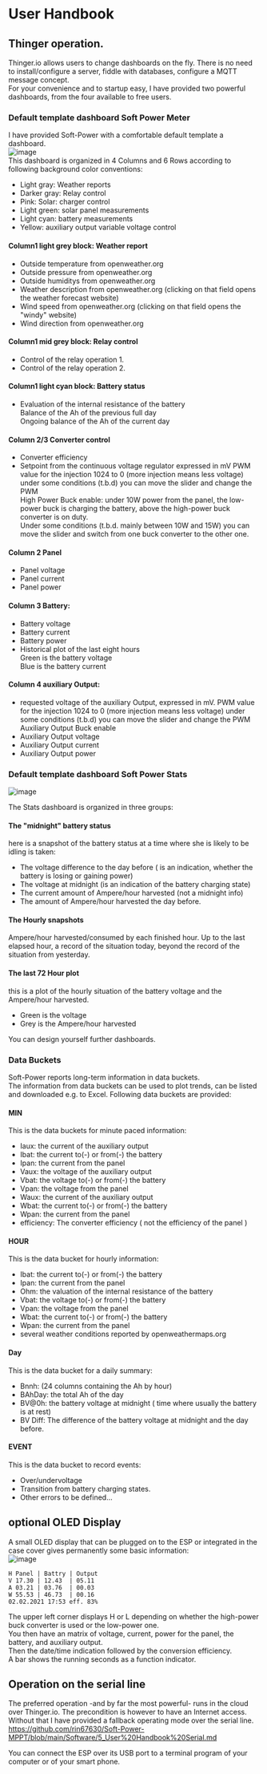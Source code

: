 # User Handbook

## Thinger operation.
Thinger.io allows users to change dashboards on the fly. There is no need to install/configure a server, fiddle with databases, configure a MQTT message concept.  
For your convenience and to startup easy, I have provided two powerful dashboards, from the four available to free users.

### Default template dashboard Soft Power Meter
I have provided Soft-Power with a comfortable default template a dashboard.  
![image](https://user-images.githubusercontent.com/14197155/107233248-ab483300-6a22-11eb-8ff1-b0c167e4400e.png)   
This dashboard is organized in 4 Columns and  6 Rows according to following background color conventions:
- Light gray: Weather reports
- Darker gray: Relay control
- Pink: Solar: charger control
- Light green: solar panel measurements
- Light cyan: battery measurements
- Yellow: auxiliary output variable voltage control

#### Column1 light grey block: Weather report
- Outside temperature from openweather.org
- Outside pressure from openweather.org
- Outside humiditys from openweather.org
- Weather description  from openweather.org (clicking on that field opens the weather forecast website)
- Wind speed  from openweather.org (clicking on that field opens the "windy" website)
- Wind direction from openweather.org

#### Column1 mid grey block: Relay control
- Control of the relay operation 1.
- Control of the relay operation 2.

#### Column1 light cyan block: Battery status
- Evaluation of the internal resistance of the battery  
  Balance of the Ah of the previous full day  
  Ongoing balance of the Ah of the current  day

#### Column 2/3  Converter control
- Converter efficiency
- Setpoint from the continuous voltage regulator expressed in mV
  PWM value for the injection 1024 to 0 (more injection means less voltage) under some conditions (t.b.d) you can move the slider and change the PWM  
  High Power Buck enable: under 10W power from the panel, the low-power buck is charging the battery, above the high-power buck converter is on duty.  
  Under some conditions (t.b.d. mainly between 10W and 15W) you can move the slider and switch from one buck converter to the other one. 

#### Column 2 Panel
- Panel voltage
- Panel current
- Panel power

#### Column 3 Battery:
- Battery voltage
- Battery current
- Battery power  
- Historical plot of the last eight hours  
  Green is the battery voltage  
  Blue is the battery current  
  
#### Column 4 auxiliary Output: 
- requested voltage of the auxiliary Output, expressed in mV. 
  PWM value for the injection 1024 to 0 (more injection means less voltage) under some conditions (t.b.d) you can move the slider and change the PWM  
  Auxiliary Output Buck enable
- Auxiliary Output voltage
- Auxiliary Output current
- Auxiliary Output power

### Default template dashboard Soft Power Stats

![image](https://user-images.githubusercontent.com/14197155/107235446-f9f6cc80-6a24-11eb-9073-522d2f5ca252.png)  

The Stats dashboard is organized in three groups:
#### The "midnight" battery status
here is a snapshot of the battery status at a time where she is likely to be idling is taken:
- The voltage difference to the day before ( is an indication, whether the battery is losing or gaining power)
- The voltage at midnight (is an indication of the battery charging state)
- The current amount of Ampere/hour harvested (not a midnight info)
- The amount of Ampere/hour harvested the day before.

#### The Hourly snapshots
Ampere/hour harvested/consumed by each finished hour. Up to the last elapsed hour, a record of the situation today, beyond the record of the situation from yesterday.

#### The last 72 Hour plot
this is a plot of the hourly situation of the battery voltage and the Ampere/hour harvested.
- Green is the voltage
- Grey is the Ampere/hour harvested

You can design yourself further dashboards.

### Data Buckets
Soft-Power reports long-term information in data buckets.  
The information from data buckets can be used to plot trends, can be listed and downloaded e.g. to Excel.
Following data buckets are provided:

#### MIN
This is the data buckets for minute paced information:
- Iaux: the current of the auxiliary output
- Ibat: the current to(-) or from(-) the battery
- Ipan: the current from the panel
- Vaux: the voltage of the auxiliary output
- Vbat: the voltage to(-) or from(-) the battery
- Vpan: the voltage from the panel
- Waux: the current of the auxiliary output
- Wbat: the current to(-) or from(-) the battery
- Wpan: the current from the panel
- efficiency: The converter efficiency ( not the efficiency of the panel )

#### HOUR
This is the data bucket for hourly information:
- Ibat: the current to(-) or from(-) the battery
- Ipan: the current from the panel
- Ohm: the valuation of the internal resistance of the battery
- Vbat: the voltage to(-) or from(-) the battery
- Vpan: the voltage from the panel
- Wbat: the current to(-) or from(-) the battery
- Wpan: the current from the panel
- several weather conditions reported by openweathermaps.org

#### Day
This is the data bucket for a daily summary:
- Bnnh:  (24 columns containing the Ah by hour)
- BAhDay: the total Ah of the day
- BV@0h: the battery voltage at midnight ( time where usually the battery is at rest)
- BV Diff: The difference of the battery voltage at midnight and the day before.

#### EVENT
This is the data bucket to record events:
- Over/undervoltage
- Transition from battery charging states.
- Other errors to be defined...

## optional OLED Display
A small OLED display that can be plugged on to the ESP or integrated in the case cover gives permanently some basic information:  
![image](https://user-images.githubusercontent.com/14197155/107244224-15b2a080-6a2e-11eb-9fbd-6c6ecc99ccb4.png)  
```
H Panel | Battry | Output
V 17.30 | 12.43  | 05.11
A 03.21 | 03.76  | 00.03
W 55.53 | 46.73  | 00.16
02.02.2021 17:53 eff. 83%
```
The upper left corner displays H or L depending on whether the high-power buck converter is used or the low-power one.  
You then have an matrix of voltage, current, power for the panel, the battery, and auxiliary output.  
Then the date/time indication followed by the conversion efficiency.  
A bar shows the running seconds as a function indicator.  

## Operation on the serial line
The preferred operation -and by far the most powerful- runs in the cloud over Thinger.io.
The precondition is however to have an Internet access. Without that I have provided a fallback operating mode over the serial line. 
https://github.com/rin67630/Soft-Power-MPPT/blob/main/Software/5_User%20Handbook%20Serial.md

You can connect the ESP over its USB port to a terminal program of your computer or of your smart phone.





